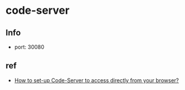 # code-server

## Info

- port: 30080

## ref

- [How to set-up Code-Server to access directly from your browser?](https://sargupta93.medium.com/how-to-set-up-code-server-to-access-directly-from-your-browser-c62d14185ec2)
